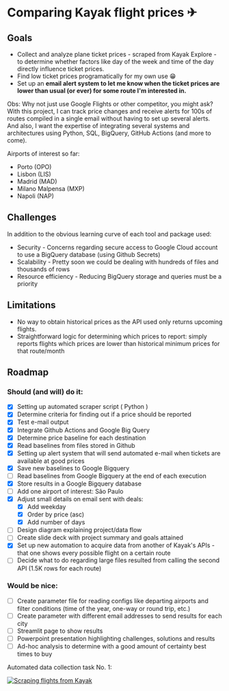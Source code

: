 # Comparing Kayak flight prices ✈

## Goals
- Collect and analyze plane ticket prices - scraped from Kayak Explore - to determine whether factors like day of the week and time of the day directly influence ticket prices.  
- Find low ticket prices programatically for my own use 😁
- Set up an **email alert system to let me know when the ticket prices are lower than usual (or ever) for some route I'm interested in.**

Obs: Why not just use Google Flights or other competitor, you might ask? With this project, I can track price changes and receive alerts for 100s of routes compiled in a single email without having to set up several alerts. And also, I want the expertise of integrating several systems and architectures using Python, SQL, BigQuery, GitHub Actions (and more to come).

Airports of interest so far:
- Porto (OPO)
- Lisbon (LIS)
- Madrid (MAD)
- Milano Malpensa (MXP)
- Napoli (NAP)

## Challenges
In addition to the obvious learning curve of each tool and package used:
- Security - Concerns regarding secure access to Google Cloud account to use a BigQuery database (using Github Secrets)
- Scalability - Pretty soon we could be dealing with hundreds of files and thousands of rows
- Resource efficiency - Reducing BigQuery storage and queries must be a priority

## Limitations
- No way to obtain historical prices as the API used only returns upcoming flights.
- Straightforward logic for determining which prices to report: simply reports flights which prices are lower than historical minimum prices for that route/month

## Roadmap
### Should (and will) do it:

- [x] Setting up automated scraper script ( Python )  
- [x] Determine criteria for finding out if a price should be reported
- [x] Test e-mail output
- [x] Integrate Github Actions and Google Big Query
- [x] Determine price baseline for each destination
- [x] Read baselines from files stored in Github 
- [x] Setting up alert system that will send automated e-mail when tickets are available at good prices
- [x] Save new baselines to Google Bigquery
- [ ] Read baselines from Google Bigquery at the end of each execution
- [x] Store results in a Google Bigquery database
- [ ] Add one airport of interest: São Paulo
- [x] Adjust small details on email sent with deals:
   - [x] Add weekday
   - [x] Order by price (asc)
   - [x] Add number of days
- [ ] Design diagram explaining project/data flow
- [ ] Create slide deck with project summary and goals attained
- [x] Set up new automation to acquire data from another of Kayak's APIs - that one shows every possible flight on a certain route
- [ ] Decide what to do regarding large files resulted from calling the second API (1.5K rows for each route)

### Would be nice:
- [ ] Create parameter file for reading configs like departing airports and filter conditions (time of the year, one-way or round trip, etc.)
- [ ] Create parameter with different email addresses to send results for each city
- [ ] Streamlit page to show results
- [ ] Powerpoint presentation highlighting challenges, solutions and results
- [ ] Ad-hoc analysis to determine with a good amount of certainty best times to buy

Automated data collection task No. 1:  

[![Scraping flights from Kayak](https://github.com/rafabelokurows/scrapingKayak/actions/workflows/scrape.yml/badge.svg)](https://github.com/rafabelokurows/scrapingKayak/actions/workflows/scrape.yml)
